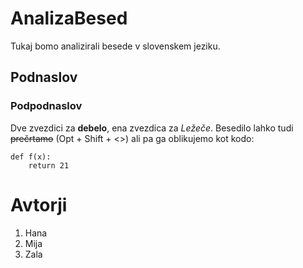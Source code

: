 # AnalizaBesed
Tukaj bomo analizirali besede v slovenskem jeziku.

## Podnaslov

### Podpodnaslov

Dve zvezdici za **debelo**, ena zvezdica za *Ležeče*. 
Besedilo lahko tudi ~~prečrtamo~~ (Opt + Shift + <>) ali pa ga 
oblikujemo
kot kodo:

```
def f(x):
    return 21
```

# Avtorji

1) Hana
2) Mija
3) Zala
